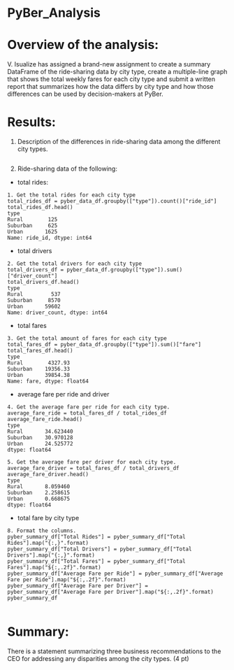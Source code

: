 # PyBer_Analysis
# Overview of the analysis:

V. Isualize has assigned a brand-new assignment to create a summary DataFrame of the ride-sharing data by city type, create a multiple-line graph that shows the total weekly fares for each city type and submit a written report that summarizes how the data differs by city type and how those differences can be used by decision-makers at PyBer.
  
#	Results:
1. Description of the differences in ride-sharing data among the different city types. 
```
```
2. Ride-sharing data of the following:
  - total rides:
  ```
  1. Get the total rides for each city type
  total_rides_df = pyber_data_df.groupby(["type"]).count()["ride_id"]
  total_rides_df.head()
  type
  Rural        125
  Suburban     625
  Urban       1625
  Name: ride_id, dtype: int64
  ```
   - total drivers 
  ```
  2. Get the total drivers for each city type
total_drivers_df = pyber_data_df.groupby(["type"]).sum()["driver_count"]
total_drivers_df.head()
type
Rural         537
Suburban     8570
Urban       59602
Name: driver_count, dtype: int64
  ```
   - total fares 
  ```
  3. Get the total amount of fares for each city type
total_fares_df = pyber_data_df.groupby(["type"]).sum()["fare"]
total_fares_df.head()
type
Rural        4327.93
Suburban    19356.33
Urban       39854.38
Name: fare, dtype: float64
  ``` 
   - average fare per ride and driver 
  ```
  4. Get the average fare per ride for each city type. 
average_fare_ride = total_fares_df / total_rides_df
average_fare_ride.head()
type
Rural       34.623440
Suburban    30.970128
Urban       24.525772
dtype: float64

  5. Get the average fare per driver for each city type. 
average_fare_driver = total_fares_df / total_drivers_df
average_fare_driver.head()
type
Rural       8.059460
Suburban    2.258615
Urban       0.668675
dtype: float64
  ```
   - total fare by city type
  ```
  8. Format the columns.
pyber_summary_df["Total Rides"] = pyber_summary_df["Total Rides"].map("{:,}".format)
pyber_summary_df["Total Drivers"] = pyber_summary_df["Total Drivers"].map("{:,}".format)
pyber_summary_df["Total Fares"] = pyber_summary_df["Total Fares"].map("${:,.2f}".format)
pyber_summary_df["Average Fare per Ride"] = pyber_summary_df["Average Fare per Ride"].map("${:,.2f}".format)
pyber_summary_df["Average Fare per Driver"] = pyber_summary_df["Average Fare per Driver"].map("${:,.2f}".format)
pyber_summary_df


  ```
  
# Summary:
There is a statement summarizing three business recommendations to the CEO for addressing any disparities among the city types. (4 pt)
